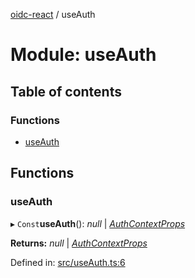 [oidc-react](../README.md) / useAuth

# Module: useAuth

## Table of contents

### Functions

- [useAuth](useauth.md#useauth)

## Functions

### useAuth

▸ `Const`**useAuth**(): *null* \| [*AuthContextProps*](../interfaces/authcontextinterface.authcontextprops.md)

**Returns:** *null* \| [*AuthContextProps*](../interfaces/authcontextinterface.authcontextprops.md)

Defined in: [src/useAuth.ts:6](https://github.com/bjerkio/oidc-react/blob/2957e85/src/useAuth.ts#L6)
